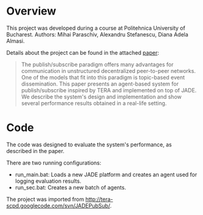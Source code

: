 # Overview

This project was developed during a course at Politehnica University of Bucharest. Authors: Mihai Paraschiv, Alexandru Stefanescu, Diana Adela Almasi.

Details about the project can be found in the attached [paper](https://github.com/mihaiparaschiv/tera-scpd/raw/master/paper.pdf):

> The publish/subscribe paradigm offers many advantages for communication in unstructured decentralized peer-to-peer networks. One of the models that fit into this paradigm is topic-based event dissemination. This paper presents an agent-based system for publish/subscribe inspired by TERA and implemented on top of JADE. We describe the system's design and implementation and show several performance results obtained in a real-life setting.

# Code

The code was designed to evaluate the system's performance, as described in the paper.

There are two running configurations:

* run_main.bat: Loads a new JADE platform and creates an agent used for logging evaluation results.
* run_sec.bat: Creates a new batch of agents.

The project was imported from http://tera-scpd.googlecode.com/svn/JADEPubSub/.